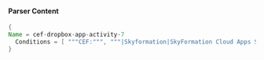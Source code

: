 #### Parser Content
```Java
{
Name = cef-dropbox-app-activity-7
  Conditions = [ """CEF:""", """|Skyformation|SkyFormation Cloud Apps Security|""", """"apps"}""" ]
}
```